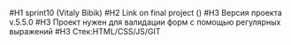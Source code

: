 #H1 sprint10 (Vitaly Bibik)
#H2 Link on final project ()
#H3 Версия проекта v.5.5.0
#H3 Проект нужен для валидации форм с помощью регулярных выражений
#H3 Стек:HTML/CSS/JS/GIT
